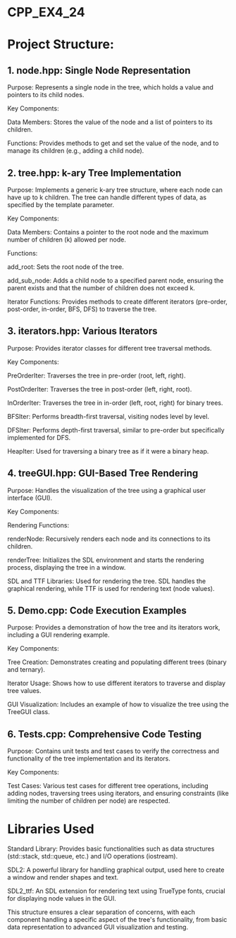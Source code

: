 # CPP_EX4_24
# Project Structure:
## 1. node.hpp: Single Node Representation
   
Purpose: Represents a single node in the tree, which holds a value and pointers to its child nodes.

Key Components:

Data Members: Stores the value of the node and a list of pointers to its children.

Functions: Provides methods to get and set the value of the node, and to manage its children (e.g., adding a child node).

## 2. tree.hpp: k-ary Tree Implementation
Purpose: Implements a generic k-ary tree structure, where each node can have up to k children. The tree can handle different types of data, as specified by the template parameter.

Key Components:

Data Members: Contains a pointer to the root node and the maximum number of children (k) allowed per node.

Functions:

add_root: Sets the root node of the tree.

add_sub_node: Adds a child node to a specified parent node, ensuring the parent exists and that the number of children does not exceed k.

Iterator Functions: Provides methods to create different iterators (pre-order, post-order, in-order, BFS, DFS) to traverse the tree.

## 3. iterators.hpp: Various Iterators
   
Purpose: Provides iterator classes for different tree traversal methods.

Key Components:

PreOrderIter: Traverses the tree in pre-order (root, left, right).

PostOrderIter: Traverses the tree in post-order (left, right, root).

InOrderIter: Traverses the tree in in-order (left, root, right) for binary trees.

BFSIter: Performs breadth-first traversal, visiting nodes level by level.

DFSIter: Performs depth-first traversal, similar to pre-order but specifically implemented for DFS.

HeapIter: Used for traversing a binary tree as if it were a binary heap.

## 4. treeGUI.hpp: GUI-Based Tree Rendering
   
Purpose: Handles the visualization of the tree using a graphical user interface (GUI).

Key Components:

Rendering Functions:

renderNode: Recursively renders each node and its connections to its children.

renderTree: Initializes the SDL environment and starts the rendering process, displaying the tree in a window.

SDL and TTF Libraries: Used for rendering the tree. SDL handles the graphical rendering, while TTF is used for rendering text (node values).

## 5. Demo.cpp: Code Execution Examples
    
Purpose: Provides a demonstration of how the tree and its iterators work, including a GUI rendering example.

Key Components:

Tree Creation: Demonstrates creating and populating different trees (binary and ternary).

Iterator Usage: Shows how to use different iterators to traverse and display tree values.

GUI Visualization: Includes an example of how to visualize the tree using the TreeGUI class.

## 6. Tests.cpp: Comprehensive Code Testing

Purpose: Contains unit tests and test cases to verify the correctness and functionality of the tree implementation and its iterators.

Key Components:

Test Cases: Various test cases for different tree operations, including adding nodes, traversing trees using iterators, and ensuring constraints (like limiting the number of children per node) are respected.

# Libraries Used
Standard Library: Provides basic functionalities such as data structures (std::stack, std::queue, etc.) and I/O operations (iostream).

SDL2: A powerful library for handling graphical output, used here to create a window and render shapes and text.

SDL2_ttf: An SDL extension for rendering text using TrueType fonts, crucial for displaying node values in the GUI.

This structure ensures a clear separation of concerns, with each component handling a specific aspect of the tree's functionality, from basic data representation to advanced GUI visualization and testing.
